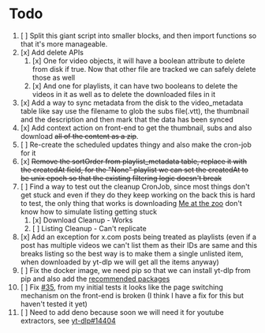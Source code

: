 # Todo

1. [ ] Split this giant script into smaller blocks, and then import functions so that it's more manageable.
2. [x] Add delete APIs
   1. [x] One for video objects, it will have a boolean attribute to delete from disk if true. Now that other file are tracked we can safely delete those as well
   2. [x] And one for playlists, it can have two booleans to delete the videos in it as well as to delete the downloaded files in it
3. [x] Add a way to sync metadata from the disk to the video_metadata table like say use the filename to glob the subs file(.vtt), the thumbnail and the description and then mark that the data has been synced
4. [x] Add context action on front-end to get the thumbnail, subs and also download ~~all of the content as a zip~~.
5. [ ] Re-create the scheduled updates thingy and also make the cron-job for it
6. [x] ~~Remove the sortOrder from playlist_metadata table, replace it with the createdAt field, for the "None" playlist we can set the createdAt to be unix epoch so that the existing filtering logic doesn't break~~
7. [ ] Find a way to test out the cleanup CronJob, since most things don't get stuck and even if they do they keep working on the back this is hard to test, the only thing that works is downloading [Me at the zoo](https://www.youtube.com/watch?v=jNQXAC9IVRw) don't know how to simulate listing getting stuck
   1. [x] Download Cleanup - Works
   2. [ ] Listing Cleanup - Can't replicate
8. [x] Add an exception for x.com posts being treated as playlists (even if a post has multiple videos we can't list them as their IDs are same and this breaks listing so the best way is to make them a single unlisted item, when downloaded by yt-dlp we will get all the items anyway)
9. [ ] Fix the docker image, we need pip so that we can install yt-dlp from pip and also add the [recommended packages](https://github.com/yt-dlp/yt-dlp?tab=readme-ov-file#dependencies)
10. [ ] Fix [#35](https://github.com/sagniKdas53/yt-diff/issues/35), from my initial tests it looks like the page switching mechanism on the front-end is broken (I think I have a fix for this but haven't tested it yet)
11. [ ] Need to add deno because soon we will need it for youtube extractors, see [yt-dlp#14404](https://github.com/yt-dlp/yt-dlp/issues/14404)
